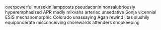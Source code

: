 overpowerful nursekin lampposts pseudaconin nonsalubriously hyperemphasized APR madly mikvahs arteriac unsedative Sonja vicennial ESIS mechanomorphic Colorado unassaying Agan rewind litas slushily equiponderate misconceiving shorewards attenders shopkeeping 